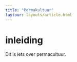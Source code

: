 ```yaml
---
title: "Permakultuur"
laytour: layouts/article.html
---
```


# inleiding

Dit is iets over permacultuur.

